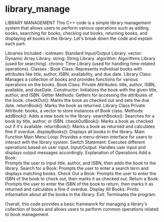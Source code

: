 # library_manage
LIBRARY MANAGEMENT
This C++ code is a simple library management system that allows users to perform various operations such as adding books, searching for books, checking out books, returning books, and displaying all books in the library. Let's break down the code and explain each part:

Libraries Included :
      iostream: Standard Input/Output Library.
      vector: Dynamic Array Library.
      string: String Library.
      algorithm: Algorithms Library (used for searching).
      chrono: Time Library (used for handling time-related operations).
Classes : 
      Book Class:
        Represents individual books with attributes like title, author, ISBN, availability, and due date.
      Library Class: 
            Manages a collection of books and provides functions for various operations on the books.
      Book Class:
Private Attributes: 
        title, author, ISBN, available, and dueDate.
Constructor:
        Initializes the book with the given title, author, and ISBN.
Getter Methods:
        Getters for accessing the attributes of the book.
checkOut():
        Marks the book as checked out and sets the due date.
returnBook():
        Marks the book as returned.
Library Class
Private Attribute:
          books, a vector to store instances of Book class.
Methods:
    addBook(): 
          Adds a new book to the library.
    searchBooks(): 
          Searches for a book by title, author, or ISBN.
    checkOutBook(): 
          Marks a book as checked out if it's available.
    returnBook(): 
          Marks a book as returned and calculates fine if overdue.
    displayBooks():
          Displays all books in the library.
Main Function
Main Menu Loop: 
          Provides a menu-driven interface for users to interact with the library system.
Switch Statement:
          Executes different operations based on user input.
Input/Output: 
          Handles user input and displays output messages accordingly.
Explanation of Operations
Add a Book:  
        Prompts the user to input title, author, and ISBN, then adds the book to the library.
Search for a Book: 
        Prompts the user to enter a search term and displays matching books.
Check Out a Book:
        Prompts the user to enter the ISBN of the book to check out, then marks it as checked out.
Return a Book: 
        Prompts the user to enter the ISBN of the book to return, then marks it as returned and calculates a fine if overdue.
Display All Books:
        Prints information about all the books in the library.
Exit: 
        Terminates the program.

        
Overall, this code provides a basic framework for managing a library's collection of books and allows users to perform common operations related to book management.


